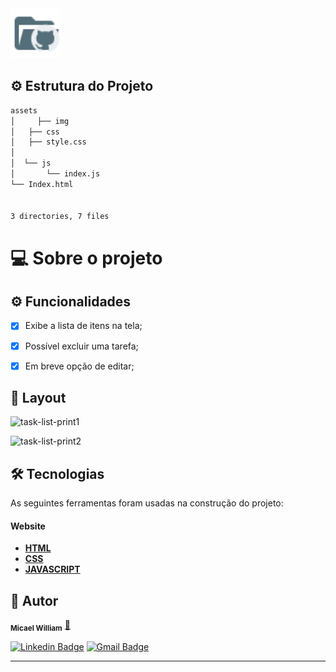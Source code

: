 ﻿
<img src="https://raw.githubusercontent.com/PKief/vscode-material-icon-theme/ec559a9f6bfd399b82bb44393651661b08aaf7ba/icons/folder-github-open.svg" width="80" />

## ⚙️ Estrutura do Projeto

```bash
assets
│     ├── img 
│   ├── css
│   ├── style.css
│   
│  └── js
│       └── index.js        
└── Index.html         


3 directories, 7 files
```





<h1>💻 Sobre o projeto</h1>


## ⚙️ Funcionalidades

- [x] Exibe a lista de itens na tela;
- [x] Possível excluir uma tarefa;
- [x] Em breve opção de editar;


## 🎨 Layout

![task-list-print1](https://user-images.githubusercontent.com/90733510/236690043-3c950f08-6108-4fc7-8a94-769d259111d6.png)

![task-list-print2](https://user-images.githubusercontent.com/90733510/236690060-b238983a-3aa6-4299-bd39-e5c3fe3ceab4.png)



## 🛠 Tecnologias

As seguintes ferramentas foram usadas na construção do projeto:

#### **Website**

- **[HTML](https://developer.mozilla.org/pt-BR/docs/Web/HTML)**
- **[CSS](https://developer.mozilla.org/pt-BR/docs/Web/CSS)**
- **[JAVASCRIPT](https://www.javascript.com/)**

## 🦸 Autor

<!--  <img style="border-radius: 50%;" src="" width="100px;" alt="Micael-William"/> -->
<!--  <br /> -->
 <sub><b>Micael William</b></sub></a> <a href="https://bit.ly/Linkedin-Micael-William" title="perfil" target="_blank">🚀</a>
<!--  <br /> -->

[![Linkedin Badge](https://img.shields.io/badge/-Micael-William?style=flat-square&logo=Linkedin&logoColor=white&link=https://bit.ly/Linkedin-Micael-William)](https://bit.ly/Linkedin-Micael-William)
[![Gmail Badge](https://img.shields.io/badge/-Micael-William?style=flat-square&logo=Gmail&logoColor=white&link=mailto:mw931991@gmail.com)](mailto:mw931991@gmail.com)

---
